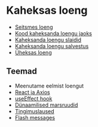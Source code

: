 # Kaheksas loeng

- [Seitsmes loeng](../Lesson-07/README.md)
- [Kood kaheksanda loengu jaoks](./code/blog.zip)
- [Kaheksanda loengu slaidid](Slides.md)
- [Kaheksanda loengu salvestus]()
- [Üheksas loeng](../Lesson-09/README.md)

## Teemad

- Meenutame eelmist loengut
- [React ja Axios](../../../Subjects/Front-End-Frameworks/Topics/React-Axios/README.md)
- [useEffect hook](../../../Subjects/Front-End-Frameworks/Topics/React-UseEffect/README.md)
- [Dünaamilised marsruudid](../../../Subjects/Front-End-Frameworks/Topics/React-Routing/README.md#dünaamilised-marsruudid)
- [Tingimuslaused](../../../Subjects/Front-End-Frameworks/Topics/React-Conditional-Rendering/README.md)
- [Flash messages](../../../Subjects/Front-End-Frameworks/Topics/React-Flash-Messages/README.md)
